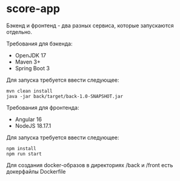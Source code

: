 # score-app

Бэкенд и фронтенд - два разных сервиса, которые запускаются отдельно.

Требования для бэкенда:

- OpenJDK 17
- Maven 3+
- Spring Boot 3

Для запуска требуется ввести следующее:
```
mvn clean install
java -jar back/target/back-1.0-SNAPSHOT.jar
```

Требования для фронтенда:

- Angular 16
- NodeJS 18.17.1

Для запуска требуется ввести следующее:
```
npm install
npm run start
```

Для создания docker-образов в директориях /back и /front есть докерфайлы Dockerfile